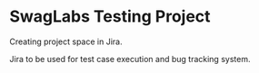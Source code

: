 # SwagLabs Testing Project

Creating project space in Jira.

Jira to be used for test case execution and bug tracking system.



